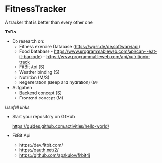 # FitnessTracker
A tracker that is better than every other one

**ToDo**
- Do research on:
  - Fitness exercise Database (https://wger.de/de/software/api)
  - Food Database - https://www.programmableweb.com/api/can-i-eat-it-barcode)
                  - https://www.programmableweb.com/api/nutritionix-track
  - FitBit Api (S)
  - Weather binding (S)
  - Nutrition (M/S)
  - Regeneration (sleep and hydration) (M)
- Aufgaben
  - Backend concept (S)
  - Frontend concept (M)

*Usefull links*
- Start your repository on GitHub

  https://guides.github.com/activities/hello-world/
- FitBit Api
  - https://dev.fitbit.com/
  - https://oauth.net/2/
  - https://github.com/apakulov/fitbit4j
